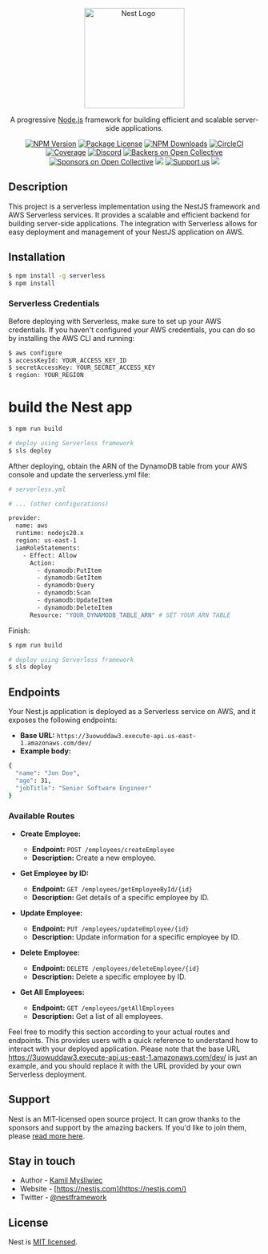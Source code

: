 <p align="center">
  <a href="http://nestjs.com/" target="blank"><img src="https://nestjs.com/img/logo-small.svg" width="200" alt="Nest Logo" /></a>
</p>

[circleci-image]: https://img.shields.io/circleci/build/github/nestjs/nest/master?token=abc123def456
[circleci-url]: https://circleci.com/gh/nestjs/nest

  <p align="center">A progressive <a href="http://nodejs.org" target="_blank">Node.js</a> framework for building efficient and scalable server-side applications.</p>
    <p align="center">
<a href="https://www.npmjs.com/~nestjscore" target="_blank"><img src="https://img.shields.io/npm/v/@nestjs/core.svg" alt="NPM Version" /></a>
<a href="https://www.npmjs.com/~nestjscore" target="_blank"><img src="https://img.shields.io/npm/l/@nestjs/core.svg" alt="Package License" /></a>
<a href="https://www.npmjs.com/~nestjscore" target="_blank"><img src="https://img.shields.io/npm/dm/@nestjs/common.svg" alt="NPM Downloads" /></a>
<a href="https://circleci.com/gh/nestjs/nest" target="_blank"><img src="https://img.shields.io/circleci/build/github/nestjs/nest/master" alt="CircleCI" /></a>
<a href="https://coveralls.io/github/nestjs/nest?branch=master" target="_blank"><img src="https://coveralls.io/repos/github/nestjs/nest/badge.svg?branch=master#9" alt="Coverage" /></a>
<a href="https://discord.gg/G7Qnnhy" target="_blank"><img src="https://img.shields.io/badge/discord-online-brightgreen.svg" alt="Discord"/></a>
<a href="https://opencollective.com/nest#backer" target="_blank"><img src="https://opencollective.com/nest/backers/badge.svg" alt="Backers on Open Collective" /></a>
<a href="https://opencollective.com/nest#sponsor" target="_blank"><img src="https://opencollective.com/nest/sponsors/badge.svg" alt="Sponsors on Open Collective" /></a>
  <a href="https://paypal.me/kamilmysliwiec" target="_blank"><img src="https://img.shields.io/badge/Donate-PayPal-ff3f59.svg"/></a>
    <a href="https://opencollective.com/nest#sponsor"  target="_blank"><img src="https://img.shields.io/badge/Support%20us-Open%20Collective-41B883.svg" alt="Support us"></a>
  <a href="https://twitter.com/nestframework" target="_blank"><img src="https://img.shields.io/twitter/follow/nestframework.svg?style=social&label=Follow"></a>
</p>
  <!--[![Backers on Open Collective](https://opencollective.com/nest/backers/badge.svg)](https://opencollective.com/nest#backer)
  [![Sponsors on Open Collective](https://opencollective.com/nest/sponsors/badge.svg)](https://opencollective.com/nest#sponsor)-->

## Description

This project is a serverless implementation using the NestJS framework and AWS Serverless services. It provides a scalable and efficient backend for building server-side applications. The integration with Serverless allows for easy deployment and management of your NestJS application on AWS.

## Installation

```bash
$ npm install -g serverless
$ npm install
```
### Serverless Credentials

Before deploying with Serverless, make sure to set up your AWS credentials. If you haven't configured your AWS credentials, you can do so by installing the AWS CLI and running:
```bash
$ aws configure
$ accessKeyId: YOUR_ACCESS_KEY_ID
$ secretAccessKey: YOUR_SECRET_ACCESS_KEY
$ region: YOUR_REGION
```

# build the Nest app
```bash
$ npm run build

# deploy using Serverless framework
$ sls deploy
```

Afther deploying, obtain the ARN of the DynamoDB table from your AWS console and update the serverless.yml file:

```bash
# serverless.yml

# ... (other configurations)

provider:
  name: aws
  runtime: nodejs20.x
  region: us-east-1
  iamRoleStatements:
    - Effect: Allow
      Action: 
        - dynamodb:PutItem
        - dynamodb:GetItem
        - dynamodb:Query
        - dynamodb:Scan
        - dynamodb:UpdateItem
        - dynamodb:DeleteItem
      Resource: "YOUR_DYNAMODB_TABLE_ARN" # SET YOUR ARN TABLE
```
Finish:
```bash
$ npm run build

# deploy using Serverless framework
$ sls deploy
```

## Endpoints

Your Nest.js application is deployed as a Serverless service on AWS, and it exposes the following endpoints:

- **Base URL:** `https://3uowuddaw3.execute-api.us-east-1.amazonaws.com/dev/`
- **Example body:** 
```bash
{
  "name": "Jon Doe",
  "age": 31,
  "jobTitle": "Senior Software Engineer"
}
```
### Available Routes

- **Create Employee:**
  - **Endpoint:** `POST /employees/createEmployee`
  - **Description:** Create a new employee.

- **Get Employee by ID:**
  - **Endpoint:** `GET /employees/getEmployeeById/{id}`
  - **Description:** Get details of a specific employee by ID.

- **Update Employee:**
  - **Endpoint:** `PUT /employees/updateEmployee/{id}`
  - **Description:** Update information for a specific employee by ID.

- **Delete Employee:**
  - **Endpoint:** `DELETE /employees/deleteEmployee/{id}`
  - **Description:** Delete a specific employee by ID.

- **Get All Employees:**
  - **Endpoint:** `GET /employees/getAllEmployees`
  - **Description:** Get a list of all employees.

Feel free to modify this section according to your actual routes and endpoints. This provides users with a quick reference to understand how to interact with your deployed application.
Please note that the base URL https://3uowuddaw3.execute-api.us-east-1.amazonaws.com/dev/ is just an example, and you should replace it with the URL provided by your own Serverless deployment.

## Support

Nest is an MIT-licensed open source project. It can grow thanks to the sponsors and support by the amazing backers. If you'd like to join them, please [read more here](https://docs.nestjs.com/support).

## Stay in touch

- Author - [Kamil Myśliwiec](https://kamilmysliwiec.com)
- Website - [https://nestjs.com](https://nestjs.com/)
- Twitter - [@nestframework](https://twitter.com/nestframework)

## License

Nest is [MIT licensed](LICENSE).
